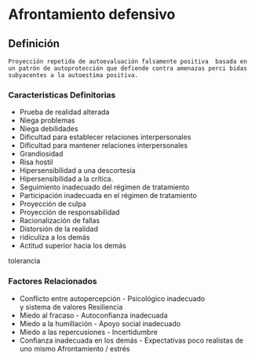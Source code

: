 # Afrontamiento defensivo
## Definición
	Proyección repetida de autoevaluación falsamente positiva  basada en un patrón de autoprotección que defiende contra amenazas perci bidas subyacentes a la autoestima positiva.

### Caracteristicas Definitorias
- Prueba de realidad alterada   
- Niega problemas   
- Niega debilidades   
- Dificultad para establecer 
relaciones interpersonales   
- Dificultad para mantener 
relaciones interpersonales   
- Grandiosidad   
- Risa hostil   
- Hipersensibilidad a una 
descortesía   
- Hipersensibilidad a la crítica.    
- Seguimiento inadecuado del 
régimen de tratamiento   
- Participación inadecuada en el 
régimen de tratamiento   
- Proyección de culpa   
- Proyección de responsabilidad   
- Racionalización de fallas   
- Distorsión de la realidad   
- ridiculiza a los demás   
- Actitud superior hacia los demás   
 
 
 
 
 
 
 
 
 tolerancia

### Factores Relacionados
- Conflicto entre autopercepción  - Psicológico inadecuado  
 y sistema de valores   Resiliencia  
- Miedo al fracaso  - Autoconfianza inadecuada  
- Miedo a la humillación  - Apoyo social inadecuado  
- Miedo a las repercusiones  - Incertidumbre  
- Confianza inadecuada en los 
demás  - Expectativas poco realistas 
de uno mismo    Afrontamiento / estrés

